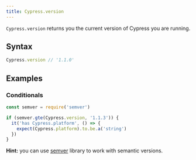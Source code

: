 ```yaml
---
title: Cypress.version
---
```


`Cypress.version` returns you the current version of Cypress you are running.

## Syntax

```javascript
Cypress.version // '1.1.0'
```

## Examples

### Conditionals

```javascript
const semver = require('semver')

if (semver.gte(Cypress.version, '1.1.3')) {
  it('has Cypress.platform', () => {
    expect(Cypress.platform).to.be.a('string')
  })
}
```

**Hint:** you can use [semver](https://github.com/npm/node-semver#readme) library to work with semantic versions.
